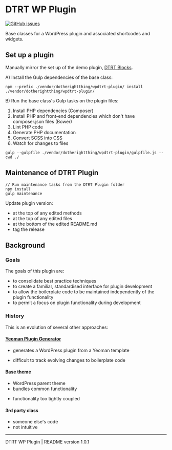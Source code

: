 # DTRT WP Plugin

[![GitHub issues](https://img.shields.io/github/issues/dotherightthing/wpdtrt-plugin.svg)](https://github.com/dotherightthing/wpdtrt-plugin/issues)

Base classes for a WordPress plugin and associated shortcodes and widgets.

## Set up a plugin

Manually mirror the set up of the demo plugin, [DTRT Blocks](https://github.com/dotherightthing/wpdtrt-blocks).

A) Install the Gulp dependencies of the base class:

```
npm --prefix ./vendor/dotherightthing/wpdtrt-plugin/ install ./vendor/dotherightthing/wpdtrt-plugin/
```

B) Run the base class's Gulp tasks on the plugin files:

1. Install PHP dependencies (Composer)
2. Install PHP and front-end dependencies which don't have composer.json files (Bower)
3. Lint PHP code
4. Generate PHP documentation
5. Convert SCSS into CSS
6. Watch for changes to files

```
gulp --gulpfile ./vendor/dotherightthing/wpdtrt-plugin/gulpfile.js --cwd ./
```

## Maintenance of DTRT Plugin

```
// Run maintenance tasks from the DTRT Plugin folder
npm install
gulp maintenance
```

Update plugin version:

* at the top of any edited methods
* at the top of any edited files
* at the bottom of the edited README.md
* tag the release

## Background

### Goals

The goals of this plugin are:

* to consolidate best practice techniques
* to create a familiar, standardised interface for plugin development
* to allow the boilerplate code to be maintained independently of the plugin functionality
* to permit a focus on plugin functionality during development

### History

This is an evolution of several other approaches:

#### [Yeoman Plugin Generator](https://github.com/dotherightthing/generator-wp-plugin-boilerplate)

+ generates a WordPress plugin from a Yeoman template
- difficult to track evolving changes to boilerplate code

#### [Base theme](https://github.com/dotherightthing/wpdtrt)

+ WordPress parent theme
+ bundles common functionality
- functionality too tightly coupled

#### 3rd party class

- someone else's code
- not intuitive

---

DTRT WP Plugin | README version 1.0.1
